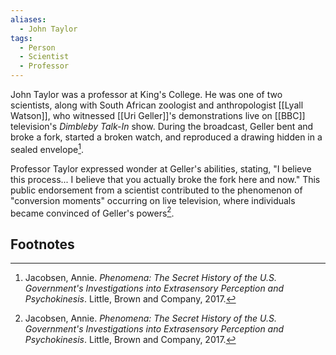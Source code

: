 ```yaml
---
aliases:
  - John Taylor
tags:
  - Person
  - Scientist
  - Professor
---
```

John Taylor was a professor at King's College. He was one of two scientists, along with South African zoologist and anthropologist [[Lyall Watson]], who witnessed [[Uri Geller]]'s demonstrations live on [[BBC]] television's *Dimbleby Talk-In* show. During the broadcast, Geller bent and broke a fork, started a broken watch, and reproduced a drawing hidden in a sealed envelope[^1].

Professor Taylor expressed wonder at Geller's abilities, stating, "I believe this process... I believe that you actually broke the fork here and now." This public endorsement from a scientist contributed to the phenomenon of "conversion moments" occurring on live television, where individuals became convinced of Geller's powers[^1].

## Footnotes
[^1]: Jacobsen, Annie. *Phenomena: The Secret History of the U.S. Government's Investigations into Extrasensory Perception and Psychokinesis*. Little, Brown and Company, 2017.
